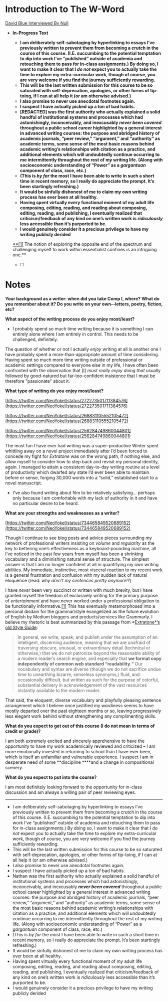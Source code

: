 # Introduction to The W-Word

[David Blue Interviewed By Null](https://www.notion.so/David-Blue-Interviewed-By-Null-9dbcf2372c3848c2922897b84ddf8cab)

- **In-Progress Text**
    - **I am deliberately self-sabotaging by hyperlinking to essays I’ve previously written to prevent them from becoming a crutch in the course of this course. (I.E. succumbing to the potential temptation to dip into work I’ve “published” outside of academia and retouching them to pass for in-class assignments.) By doing so, I want to make it clear that I *do not* expect you to actually take the time to explore my extra-curricular work, though of course, you are very welcome if you find the journey sufficiently rewarding.**
    - **This will be the last written submission for this course to be so saturated with self-deprecation, apologies, or other forms of tip-toing, if I can at all help it (or am otherwise advised.)**
    - **I also promise to never use anecdotal footnotes again.**
    - **I suspect I have actually picked up a ton of bad habits.**
    - **[REDACTED] was the first authority who actually explained a solid handful of institutional systems and processes which had astonishingly, inconceivably, and inexcusably *never been covered* throughout a public school career highlighted by a general interest in advanced writing courses: the purpose and abridged history of academic journals, “peer review,” “argument,” and “authority” as academic terms, some sense of the most basic reasons behind academic writing’s relationships with citation as a practice, and additional elements which will undoubtedly continue occurring to me intermittently throughout the rest of my writing life. (Along with socioeconomic understanding of “Power” as a *gargantuan* component of class, race, etc.)**
    - **(This is *by far* the most I have been able to write in such a short time in recent memory, so I really do appreciate the prompt. It’s been startingly refreshing.)**
    - **It would be sinfully dishonest of me to claim my own writing process has ever been at all healthy.**
    - **Having spent virtually every functional moment of my adult life composing, editing, reading, and reading about composing, editing, reading, and publishing, I eventually realized that criticism/feedback of any kind on one’s written work is *ridiculously* less accessible than it’s purported to be.**
    - **I would genuinely consider it a precious privilege to have my writing publicly derided**

    [**[1]](notion://www.notion.so/rotund/764a6619ca084d03ac725ac23e8fb167?v=0f78805f5b724cfea5307b26c42ad788&p=e6aa205f36844c56bfe4c4fa0d6d7feb#_ftnref1) The notion of exploring the opposite end of the spectrum and challenging myself to work within essentialist confines is an intriguing one.**

    - [ ]  

# Notes

**Your background as a writer: when did you take Comp I, where? What do you remember about it? Do you write on your own--letters, poetry, fiction, etc?**

**What aspect of the writing process do you enjoy most/least?**

- I probably spend so much time writing because it is something I can entirely alone where I am entirely in control. This needs to be challenged, definitely.

The question of whether or not I actually *enjoy* writing at all is another one I have probably spent a more-than-appropriate amount of time considering. Having spent so much more time writing outside of professional or academic settings compared to everyone else in my life, I have often been confronted with the observation that [I] *must really enjoy doing that* usually followed by good-natured but far-too-confident insistence that I must be therefore "passionate" about it. 

**What type of writing do you enjoy most/least?**

[https://twitter.com/NeoYokel/status/272273501711384576](https://twitter.com/NeoYokel/status/272273501711384576)

[https://twitter.com/NeoYokel/status/268831105552105472](https://twitter.com/NeoYokel/status/268831105552105472)

[https://twitter.com/NeoYokel/status/256284749860044801](https://twitter.com/NeoYokel/status/256284749860044801)

The most fun I have ever had writing was a super-productive Winter spent whittling away on a novel project immediately after I’d been forced to concede my fight for *Extratone* was on the wrong path, if nothing else, and allow myself to consider how to step back and revisit my personal identity, again. I managed to attain a consistent day-to-day writing routine at a level of productivity which dwarfed any state I’d ever been able to maintain before or sense, forging 30,000 words into a “solid,” established start to a novel manuscript.

- I've also found writing about film to be relatively satisfying... perhaps only because I am comfortable with my lack of authority in it and have no particular desire to be heard.

**What are your strengths and weaknesses as a writer?**

[https://twitter.com/NeoYokel/status/734465849520689152](https://twitter.com/NeoYokel/status/734465849520689152)

Though I continue to see blog posts and advice pieces surrounding my network of professional writers insisting on *volume* and *regularity* as the key to bettering one’s effectiveness as a keyboard-pounding machine, all I’ve noticed in the past few years from myself has been a shrinking vocabulary and a diminishing natural sense of structure. The simplest answer is that I am no longer confident at all in quantifying my own writing abilities. My immediate, instinctive, most visceral reaction to my recent work is a general frustration and confusion with my sudden lack of natural eloquence (read: *why aren’t my sentences pretty anymore!?*)

I have *never* been very succinct or written with much brevity, but I have granted myself the freedom of exclusively writing for the primary purpose of *entertainment* and have never worked under a professional obligation to be functionally informative.[[1]](notion://www.notion.so/rotund/764a6619ca084d03ac725ac23e8fb167?v=0f78805f5b724cfea5307b26c42ad788&p=e6aa205f36844c56bfe4c4fa0d6d7feb#_ftn1) This has eventually metamorphosed into a personal disdain for the grammar/style evangelized as the future evolution of English by Medium bloggers and products/services like Grammarly. I believe my rhetoric is best summarized by this passage from *[Extratone*’s old Style Guide](http://www.extratone.wiki/index.php/Extratone_Style_Guide):

> In general, we write, speak, and publish under the assumption of an intelligent, discerning audience, meaning that we are unafraid of traversing obscure, unusual, or extraordinary detail (technical or otherwise,) that we do not patronize beyond the reasonable ability of a modern reader’s search engine, and especially that **we format copy independently of common web standard “readability**.**”** Our vocabulary and syntax are diverse (though we do not sacrifice undue time to unearthing bizarre, senseless synonyms,) fluid, and occasionally difficult, but written as such for the purpose of colorful, substantial delivery in acknowledgement of the vast resources instantly available to the modern reader.

That said, the eloquent, diverse vocabulary and playfully pleasing sentence arrangement which I believe once justified my wordiness seems to have mostly departed over the past eighteen months or so, leaving progressively less elegant work behind without strengthening any complimenting skills.

**What do you expect to get out of this course (I do not mean in terms of credit or grade)?**

I am both extremely excited and sincerely apprehensive to have the opportunity to have my work academically reviewed and criticized – I am more emotionally invested in returning to school than I have ever been, which is itself an unfamiliar and vulnerable experience. I suspect I am in desperate need of some **discipline ****and a change in compositional scenery.

**What do you expect to put into the course?**

I am most definitely looking forward to the opportunity for in-class discussion and am always a willing pair of peer reviewing eyes.

---

- I am deliberately self-sabotaging by hyperlinking to essays I’ve previously written to prevent them from becoming a crutch in the course of this course. (I.E. succumbing to the potential temptation to dip into work I’ve “published” outside of academia and retouching them to pass for in-class assignments.) By doing so, I want to make it clear that I *do not* expect you to actually take the time to explore my extra-curricular work, though of course, you are very welcome if you find the journey sufficiently rewarding.
- This will be the last written submission for this course to be so saturated with self-deprecation, apologies, or other forms of tip-toing, if I can at all help it (or am otherwise advised.)
- I also promise to never use anecdotal footnotes again.
- I suspect I have actually picked up a ton of bad habits.
- Nathan was the first authority who actually explained a solid handful of institutional systems and processes which had astonishingly, inconceivably, and inexcusably ***never been covered*** throughout a public school career highlighted by a general interest in advanced writing courses: the purpose and abridged history of academic journals, “peer review,” “argument,” and “authority” as academic terms, some sense of the most basic reasons behind academic writing’s relationships with citation as a practice, and additional elements which will undoubtedly continue occurring to me intermittently throughout the rest of my writing life. (Along with socioeconomic understanding of “Power” as a *gargantuan* component of class, race, etc.)
- (This is *by far* the most I have been able to write in such a short time in recent memory, so I really do appreciate the prompt. It’s been startingly refreshing.)
- It would be sinfully dishonest of me to claim my own writing process has ever been at all healthy.
- Having spent virtually every functional moment of my adult life composing, editing, reading, and reading about composing, editing, reading, and publishing, I eventually realized that criticism/feedback of any kind on one’s written work is *ridiculously* less accessible than it’s purported to be.
- I would genuinely consider it a precious privilege to have my writing publicly derided